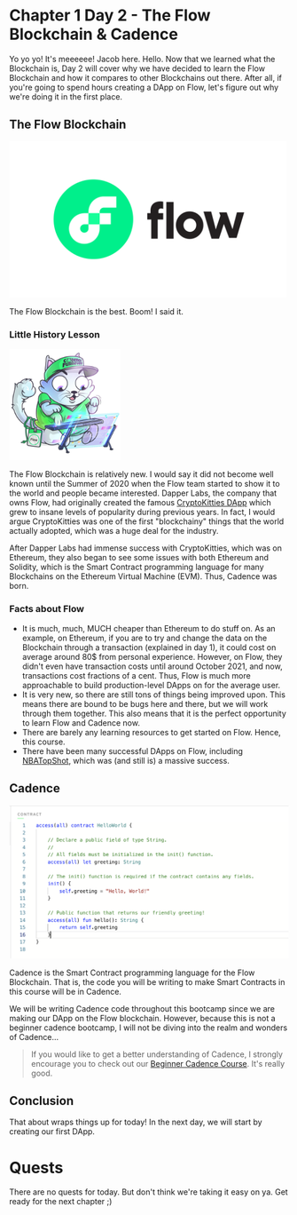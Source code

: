 # Chapter 1 Day 2 - The Flow Blockchain & Cadence

Yo yo yo! It's meeeeee! Jacob here. Hello. Now that we learned what the Blockchain is, Day 2 will cover why we have decided to learn the Flow Blockchain and how it compares to other Blockchains out there. After all, if you're going to spend hours creating a DApp on Flow, let's figure out why we're doing it in the first place.

## The Flow Blockchain

<img src="../../images/flowb.png" alt="drawing" width="500"/>

The Flow Blockchain is the best. Boom! I said it.

### Little History Lesson

<img src="../../images/cryptokitty.png" alt="drawing" width="200"/>

The Flow Blockchain is relatively new. I would say it did not become well known until the Summer of 2020 when the Flow team started to show it to the world and people became interested. Dapper Labs, the company that owns Flow, had originally created the famous [CryptoKitties DApp](https://www.cryptokitties.co/) which grew to insane levels of popularity during previous years. In fact, I would argue CryptoKitties was one of the first "blockchainy" things that the world actually adopted, which was a huge deal for the industry. 

After Dapper Labs had immense success with CryptoKitties, which was on Ethereum, they also began to see some issues with both Ethereum and Solidity, which is the Smart Contract programming language for many Blockchains on the Ethereum Virtual Machine (EVM). Thus, Cadence was born.

### Facts about Flow

- It is much, much, MUCH cheaper than Ethereum to do stuff on. As an example, on Ethereum, if you are to try and change the data on the Blockchain through a transaction (explained in day 1), it could cost on average around 80$ from personal experience. However, on Flow, they didn't even have transaction costs until around October 2021, and now, transactions cost fractions of a cent. Thus, Flow is much more approachable to build production-level DApps on for the average user.
- It is very new, so there are still tons of things being improved upon. This means there are bound to be bugs here and there, but we will work through them together. This also means that it is the perfect opportunity to learn Flow and Cadence now.
- There are barely any learning resources to get started on Flow. Hence, this course.
- There have been many successful DApps on Flow, including [NBATopShot](https://nbatopshot.com/), which was (and still is) a massive success.

## Cadence

<img src="../../images/cadence.png" alt="drawing" width="600"/>

Cadence is the Smart Contract programming language for the Flow Blockchain. That is, the code you will be writing to make Smart Contracts in this course will be in Cadence.

We will be writing Cadence code throughout this bootcamp since we are making our DApp on the Flow blockchain. However, because this is not a beginner cadence bootcamp, I will not be diving into the realm and wonders of Cadence...

> If you would like to get a better understanding of Cadence, I strongly encourage you to check out our <a href="https://github.com/emerald-dao/beginner-cadence-course/">Beginner Cadence Course</a>. It's really good.

## Conclusion

That about wraps things up for today! In the next day, we will start by creating our first DApp.

# Quests

There are no quests for today. But don't think we're taking it easy on ya. Get ready for the next chapter ;)